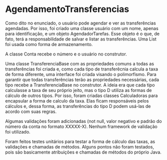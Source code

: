 # AgendamentoTransferencias

Como dito no enunciado, o usuário pode agendar e ver as transferências agendadas. Por isso, foi criado uma classe usuário com um nome, apenas para identificação, e um objeto AgendadorTarefas. Esse objeto é o que, de fato, terá a responsabilidade de salvar e listar as transferências. Uma List foi usada como forma de armazenamento.

A classe Conta recebe o número e o usuário no construtor.

Uma classe TransferenciaBase com as propriedades comuns a todas as transferências foi criada e, como cada tipo de transferêcnia calcula a taxa de forma diferente, uma interface foi criada visando o polimorfismo. Para garantir que todas transferências terão as propriedades necessárias, cada tipo recebe a TransferenciaBase no construtor. A ideia era que cada tipo calculasse a taxa de seu próprio jeito, mas o tipo D utiliza as formas de cálculo de outros tipos. Por isso, foram criadas classes Calculadoras para encapsular a forma de calculo da taxa. Elas ficam responsáveis pelos cálculos e, dessa forma, as transferências do tipo D podem usá-las de acordo com suas regras.

Algumas validações foram adicionadas (not null, valor negativo e padrão do número da conta no formato XXXXX-X). Nenhum framework de validação foi utilizado.

Foram feitos testes unitários para testar a forma de cálculo das taxas, as validações e chamadas de métodos. Alguns pontos não foram testados, pois são basicamente atribuições e chamadas de métodos do próprio Java.
